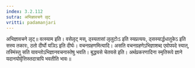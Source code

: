 ```yaml
---
index: 3.2.112
sutra: अभिज्ञावचने लृट्
vritti: padamanjari
---
```


 अभिज्ञावचने लृट्॥ वत्स्याम इति। वसेलृट् मस्, ठ्स्यतासां लृलुटोःऽ इति स्यप्रत्ययः, ठ्सस्यार्द्धधातुकेऽ इति सस्य तकारः, ठतो दीर्घो यञिऽ इति दीर्घः। वचनग्रहणमित्यादि। असति वचनग्रहणेऽभिज्ञाशब्द एवोपपदे स्यात्, तस्मिंस्तु सति यावन्तोऽभिज्ञानवचनास्तेषु भवति। बुद्ध्यसे चेतयसे इति। अर्थप्रकरणादिना स्मृतिरूपे ज्ञाने यदानयोर्वृत्तिस्तदात्रापि भवतीति भावः॥